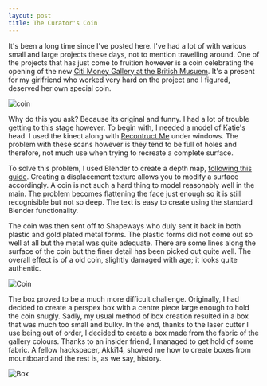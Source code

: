 ```yaml
---
layout: post
title: The Curator's Coin
---
```


It's been a long time since I've posted here. I've had a lot of with various small and large projects these days, not to mention travelling around. One of the projects that has just come to fruition however is a coin celebrating the opening of the new [Citi Money Gallery at the British Musuem](http://www.britishmuseum.org/explore/galleries/themes/room_68_money.aspx). It's a present for my girlfriend who worked very hard on the project and I figured, deserved her own special coin.

![coin](http://farm9.staticflickr.com/8011/7156020503_f5c872f0d5.jpg)

Why do this you ask? Because its original and funny. I had a lot of trouble getting to this stage however. To begin with, I needed a model of Katie's head. I used the kinect along with [Recontruct Me](http://reconstructme.net/) under windows. The problem with these scans however is they tend to be full of holes and therefore, not much use when trying to recreate a complete surface.

To solve this problem, I used Blender to create a depth map, [following this guide](http://cgcookie.com/blender/2010/06/30/normal_maps_blender_2_5/). Creating a displacement texture allows you to modify a surface accordingly. A coin is not such a hard thing to model reasonably well in the main. The problem becomes flattening the face just enough so it is still recognisible but not so deep. The text is easy to create using the standard Blender functionality.

The coin was then sent off to Shapeways who duly sent it back in both plastic and gold plated metal forms. The plastic forms did not come out so well at all but the metal was quite adequate. There are some lines along the surface of the coin but the finer detail has been picked out quite well. The overall effect is of a old coin, slightly damaged with age; it looks quite authentic.

![Coin](http://farm9.staticflickr.com/8157/7341223416_8737975db1.jpg)

The box proved to be a much more difficult challenge. Originally, I had decided to create a perspex box with a centre piece large enough to hold the coin snugly. Sadly, my usual method of box creation resulted in a box that was much too small and bulky. In the end, thanks to the laser cutter I use being out of order, I decided to create a box made from the fabric of the gallery colours. Thanks to an insider friend, I managed to get hold of some fabric. A fellow hackspacer, Akki14, showed me how to create boxes from mountboard and the rest is, as we say, history.

![Box](http://farm8.staticflickr.com/7090/7341223558_556fbbe21f.jpg)